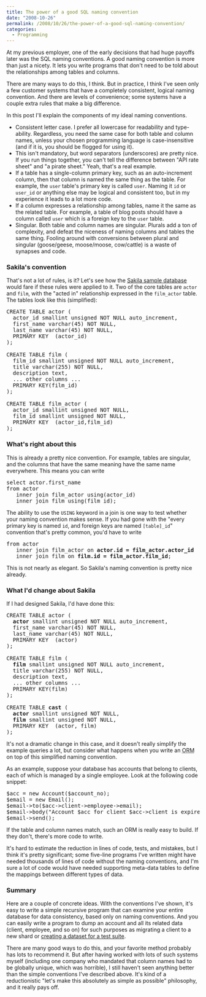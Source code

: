 ```yaml
---
title: The power of a good SQL naming convention
date: "2008-10-26"
permalink: /2008/10/26/the-power-of-a-good-sql-naming-convention/
categories:
  - Programming
---
```

At my previous employer, one of the early decisions that had huge payoffs later was the SQL naming conventions. A good naming convention is more than just a nicety. It lets you write programs that don't need to be told about the relationships among tables and columns.

There are many ways to do this, I think. But in practice, I think I've seen only a few customer systems that have a completely consistent, logical naming convention. And there are levels of convenience; some systems have a couple extra rules that make a big difference.

In this post I'll explain the components of my ideal naming conventions.

<!--more-->

*   Consistent letter case. I prefer all lowercase for readability and type-ability. Regardless, you need the same case for both table and column names, unless your chosen programming language is case-insensitive (and if it is, you should be flogged for using it).
*   This isn't mandatory, but word separators (underscores) are pretty nice. If you run things together, you can't tell the difference between "API rate sheet" and "a pirate sheet." Yeah, that's a real example.
*   If a table has a single-column primary key, such as an auto-increment column, then that column is named the same thing as the table. For example, the `user` table's primary key is called `user`. Naming it `id` or `user_id` or anything else may be logical and consistent too, but in my experience it leads to a lot more code.
*   If a column expresses a relationship among tables, name it the same as the related table. For example, a table of blog posts should have a column called `user` which is a foreign key to the `user` table.
*   Singular. Both table and column names are singular. Plurals add a ton of complexity, and defeat the niceness of naming columns and tables the same thing. Fooling around with conversions between plural and singular (goose/geese, moose/moose, cow/cattle) is a waste of synapses and code.

### Sakila's convention

That's not a lot of rules, is it? Let's see how the [Sakila sample database][1] would fare if these rules were applied to it. Two of the core tables are `actor` and `film`, with the "acted in" relationship expressed in the `film_actor` table. The tables look like this (simplified):

<pre>CREATE TABLE actor (
  actor_id smallint unsigned NOT NULL auto_increment,
  first_name varchar(45) NOT NULL,
  last_name varchar(45) NOT NULL,
  PRIMARY KEY  (actor_id)
);

CREATE TABLE film (
  film_id smallint unsigned NOT NULL auto_increment,
  title varchar(255) NOT NULL,
  description text,
  ... other columns ...
  PRIMARY KEY(film_id)
);

CREATE TABLE film_actor (
  actor_id smallint unsigned NOT NULL,
  film_id smallint unsigned NOT NULL,
  PRIMARY KEY  (actor_id,film_id)
);
</pre>

### What's right about this

This is already a pretty nice convention. For example, tables are singular, and the columns that have the same meaning have the same name everywhere. This means you can write

<pre>select actor.first_name
from actor
   inner join film_actor using(actor_id)
   inner join film using(film_id);</pre>

The ability to use the `USING` keyword in a join is one way to test whether your naming convention makes sense. If you had gone with the "every primary key is named `id`, and foreign keys are named `[table]_id`" convention that's pretty common, you'd have to write

<pre>from actor
   inner join film_actor on <strong>actor.id = film_actor.actor_id</strong>
   inner join film on <strong>film.id = film_actor.film_id</strong>;</pre>

This is not nearly as elegant. So Sakila's naming convention is pretty nice already.

### What I'd change about Sakila

If I had designed Sakila, I'd have done this:

<pre>CREATE TABLE actor (
  <strong>actor</strong> smallint unsigned NOT NULL auto_increment,
  first_name varchar(45) NOT NULL,
  last_name varchar(45) NOT NULL,
  PRIMARY KEY  (actor)
);

CREATE TABLE film (
  <strong>film</strong> smallint unsigned NOT NULL auto_increment,
  title varchar(255) NOT NULL,
  description text,
  ... other columns ...
  PRIMARY KEY(film)
);

CREATE TABLE <strong>cast</strong> (
  <strong>actor</strong> smallint unsigned NOT NULL,
  <strong>film</strong> smallint unsigned NOT NULL,
  PRIMARY KEY  (actor, film)
);
</pre>

It's not a dramatic change in this case, and it doesn't really simplify the example queries a lot, but consider what happens when you write an <acronym title="Object-relational mapping">ORM</acronym> on top of this simplified naming convention.

As an example, suppose your database has accounts that belong to clients, each of which is managed by a single employee. Look at the following code snippet:

<pre>$acc = new Account($account_no);
$email = new Email();
$email->to($acc->client->employee->email);
$email->body("Account $acc for client $acc->client is expired");
$email->send();
</pre>

If the table and column names match, such an ORM is really easy to build. If they don't, there's more code to write.

It's hard to estimate the reduction in lines of code, tests, and mistakes, but I think it's pretty significant; some five-line programs I've written might have needed thousands of lines of code without the naming conventions, and I'm sure a lot of code would have needed supporting meta-data tables to define the mappings between different types of data.

### Summary

Here are a couple of concrete ideas. With the conventions I've shown, it's easy to write a simple recursive program that can examine your entire database for data consistency, based only on naming conventions. And you can easily write a program to dump an account and all its related data (client, employee, and so on) for such purposes as migrating a client to a new shard or [creating a dataset for a test suite][2].

There are many good ways to do this, and your favorite method probably has lots to recommend it. But after having worked with lots of such systems myself (including one company who mandated that column names had to be globally unique, which was horrible), I still haven't seen anything better than the simple conventions I've described above. It's kind of a reductionistic "let's make this absolutely as simple as possible" philosophy, and it really pays off.

 [1]: http://dev.mysql.com/doc/sakila/en/sakila.html
 [2]: http://www.xaprb.com/blog/2008/08/19/how-to-unit-test-code-that-interacts-with-a-database/

